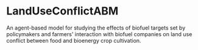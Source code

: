 # LandUseConflictABM
An agent-based model for studying the effects of biofuel targets set by policymakers and farmers' interaction with biofuel companies  on land use conflict between food and bioenergy crop cultivation.
